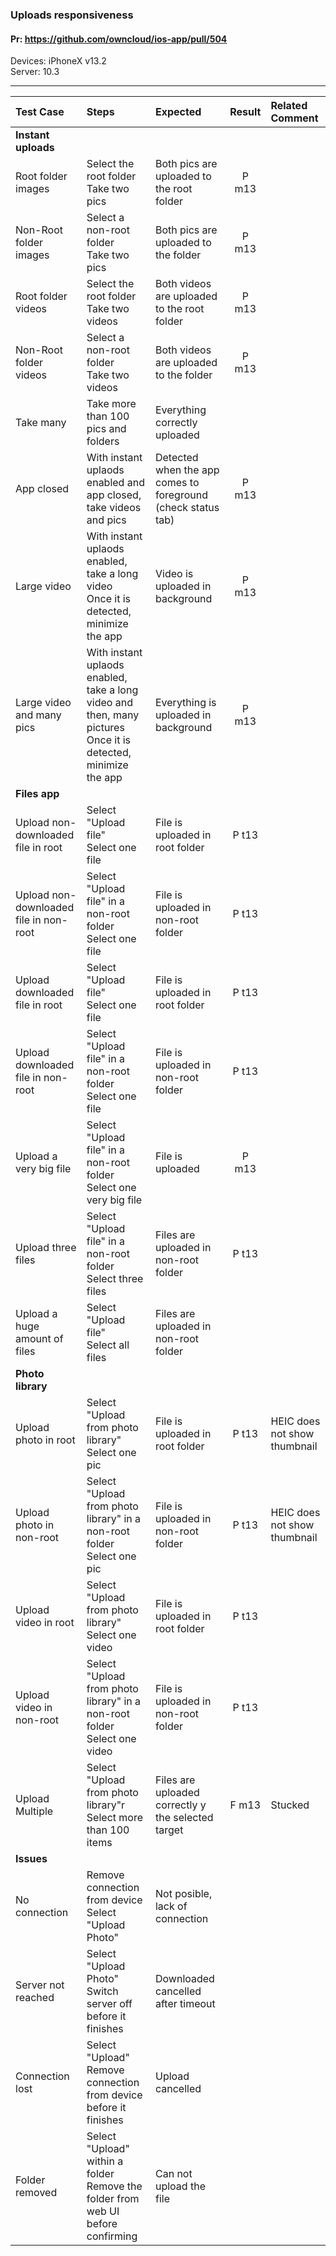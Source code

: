 ### Uploads responsiveness

#### Pr: https://github.com/owncloud/ios-app/pull/504

Devices: iPhoneX v13.2 <br>
Server: 10.3

---

 
| Test Case | Steps | Expected | Result | Related Comment | 
| :-------- | :---- | :------- | :----: | :-------------- | 
|**Instant uploads**|||||
| Root folder images | Select the root folder<br>Take two pics | Both pics are uploaded to the root folder | P m13 |  |  |
| Non-Root folder images | Select a non-root folder<br>Take two pics | Both pics are uploaded to the folder | P m13 |  |  |
| Root folder videos | Select the root folder<br>Take two videos | Both videos are uploaded to the root folder | P m13 |  |  |
| Non-Root folder videos| Select a non-root folder<br>Take two videos | Both videos are uploaded to the folder | P m13 |  |  |
| Take many | Take more than 100 pics and folders | Everything correctly uploaded |  |  |  |
| App closed | With instant uplaods enabled and app closed, take videos and pics | Detected when the app comes to foreground (check status tab) | P m13 |  |   |
| Large video | With instant uplaods enabled, take a long video<br>Once it is detected, minimize the app | Video is uploaded in background | P m13  |  |  |
| Large video and many pics | With instant uplaods enabled, take a long video and then, many pictures<br>Once it is detected, minimize the app | Everything is uploaded in background | P m13 |  |  |
|**Files app**||||||
| Upload non-downloaded file in root | Select "Upload file"<br>Select one file| File is uploaded in root folder| P t13  | |
| Upload non-downloaded file in non-root | Select "Upload file" in a non-root folder<br>Select one file| File is uploaded in non-root folder| P t13 | |
| Upload downloaded file in root | Select "Upload file"<br>Select one file| File is uploaded in root folder| P t13  | |
| Upload downloaded file in non-root | Select "Upload file" in a non-root folder<br>Select one file| File is uploaded in non-root folder| P t13 | |
| Upload a very big file | Select "Upload file" in a non-root folder<br>Select one very big file| File is uploaded | P m13 | |
| Upload three files | Select "Upload file" in a non-root folder<br>Select three files| Files are uploaded in non-root folder| P t13 | |
| Upload a huge amount of files | Select "Upload file"<br>Select all files | Files are uploaded in non-root folder|  |  |
|**Photo library**||||||
| Upload photo in root | Select "Upload from photo library"<br>Select one pic| File is uploaded in root folder | P t13  | HEIC does not show thumbnail|
| Upload photo in non-root | Select "Upload from photo library" in a non-root folder<br>Select one pic| File is uploaded in non-root folder|  P t13 | HEIC does not show thumbnail|
| Upload video in root | Select "Upload from photo library"<br>Select one video| File is uploaded in root folder |  P t13 | |
| Upload video in non-root | Select "Upload from photo library" in a non-root folder<br>Select one video| File is uploaded in non-root folder| P t13  | |
| Upload Multiple | Select "Upload from photo library"r<br>Select more than 100 items | Files are uploaded correctly y the selected target| F m13  | Stucked |
|**Issues**||||||
| No connection | Remove connection from device<br>Select "Upload Photo" | Not posible, lack of connection | |   |
| Server not reached | Select "Upload Photo"<br>Switch server off before it finishes| Downloaded cancelled after timeout |   | |
| Connection lost | Select "Upload"<br>Remove connection from device before it finishes| Upload cancelled |   |  |
| Folder removed | Select "Upload" within a folder<br>Remove the folder from web UI before confirming| Can not upload the file |  | |
